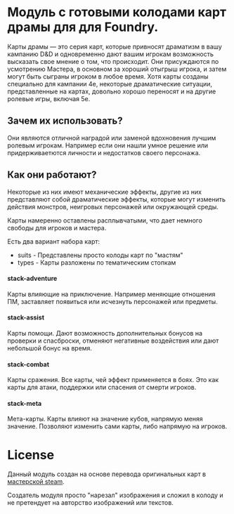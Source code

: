 # Модуль с готовыми колодами карт драмы для для Foundry.

Карты драмы — это серия карт, которые привносят драматизм в вашу кампанию D&D и одновременно дают вашим игрокам возможность высказать свое мнение о том, что происходит. Они присуждаются по усмотрению Мастера, в основном за хороший отыгрыш игрока, и затем могут быть сыграны игроком в любое время. Хотя карты созданы специально для кампании 4e, некоторые драматические ситуации, представленные на картах, довольно хорошо переносят и на другие ролевые игры, включая 5e.

## Зачем их использовать?

Они являются отличной наградой или заменой вдохновения лучшим ролевым игрокам. Например если они нашли умное решение или придерживаетются личности и недостатков своего персонажа.

## Как они работают?
 
Некоторые из них имеют механические эффекты, другие из них представляют собой драматические эффекты, которые могут изменить действия монстров, неигровых персонажей или окружающей среды.

Карты намеренно оставлены расплывчатыми, что дает немного свободы для игроков и мастера.

Есть два вариант набора карт:
- suits - Представлены просто колоды карт по "мастям"
- types - Карты разложены по тематическим стопкам

#### stack-adventure
Карты влияющие на приключение. Например меняющие отношения ПМ, заставляет появиться или исчезнуть персонажей или предметы.
#### stack-assist
Карты помощи. Дают возможность дополнительных бонусов на проверки и спасброски, отменяют негативные воздействия или дают небольшой бонус на время.
#### stack-combat
Карты сражения. Все карты, чей эффект применяется в боях. Это как карты для атаки, поддержки или спасения от смерти игроков.
#### stack-meta
Мета-карты. Карты влияют на значение кубов, напрямую меняя значение. Позволяют изменить сами карты, либо напрямую на игроков.

# License
Данный модуль создан на основе перевода оригинальных карт в [мастерской steam](https://steamcommunity.com/sharedfiles/filedetails/?id=2544983633).

Создатель модуля просто "нарезал" изображения и сложил в колоду и не претендует на авторство изображений или текстов.